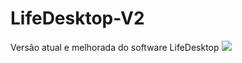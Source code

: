 # LifeDesktop-V2
Versão atual e melhorada do software LifeDesktop
<img src="https://share.creavite.co/68054be48bd3b02a647afaa1.gifautoplay=1">
